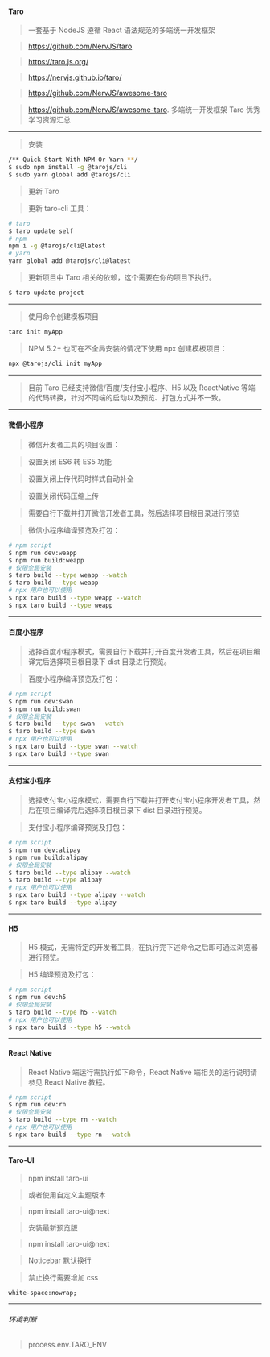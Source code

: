 #### Taro

>一套基于 NodeJS 遵循 React 语法规范的多端统一开发框架

>https://github.com/NervJS/taro

>https://taro.js.org/

>https://nervjs.github.io/taro/

>https://github.com/NervJS/awesome-taro

>https://github.com/NervJS/awesome-taro. 多端统一开发框架 Taro 优秀学习资源汇总

<hr/>

>安装

```bash
/** Quick Start With NPM Or Yarn **/
$ sudo npm install -g @tarojs/cli
$ sudo yarn global add @tarojs/cli
```

>更新 Taro

>更新 taro-cli 工具：

```bash
# taro
$ taro update self
# npm 
npm i -g @tarojs/cli@latest 
# yarn 
yarn global add @tarojs/cli@latest
```

>更新项目中 Taro 相关的依赖，这个需要在你的项目下执行。

```bash
$ taro update project
```
***

>使用命令创建模板项目

```bash
taro init myApp
```

>NPM 5.2+ 也可在不全局安装的情况下使用 npx 创建模板项目：

```bash
npx @tarojs/cli init myApp
```

***
>目前 Taro 已经支持微信/百度/支付宝小程序、H5 以及 ReactNative 等端的代码转换，针对不同端的启动以及预览、打包方式并不一致。

***
#### 微信小程序
>微信开发者工具的项目设置：

>设置关闭 ES6 转 ES5 功能

>设置关闭上传代码时样式自动补全

>设置关闭代码压缩上传

>需要自行下载并打开微信开发者工具，然后选择项目根目录进行预览

>微信小程序编译预览及打包：

```bash
# npm script
$ npm run dev:weapp
$ npm run build:weapp
# 仅限全局安装
$ taro build --type weapp --watch
$ taro build --type weapp
# npx 用户也可以使用
$ npx taro build --type weapp --watch
$ npx taro build --type weapp
```

***
#### 百度小程序
>选择百度小程序模式，需要自行下载并打开百度开发者工具，然后在项目编译完后选择项目根目录下 dist 目录进行预览。

>百度小程序编译预览及打包：

```bash
# npm script
$ npm run dev:swan
$ npm run build:swan
# 仅限全局安装
$ taro build --type swan --watch
$ taro build --type swan
# npx 用户也可以使用
$ npx taro build --type swan --watch
$ npx taro build --type swan
```

***
#### 支付宝小程序

>选择支付宝小程序模式，需要自行下载并打开支付宝小程序开发者工具，然后在项目编译完后选择项目根目录下 dist 目录进行预览。

>支付宝小程序编译预览及打包：

```bash
# npm script
$ npm run dev:alipay
$ npm run build:alipay
# 仅限全局安装
$ taro build --type alipay --watch
$ taro build --type alipay
# npx 用户也可以使用
$ npx taro build --type alipay --watch
$ npx taro build --type alipay
```
***
#### H5
>H5 模式，无需特定的开发者工具，在执行完下述命令之后即可通过浏览器进行预览。

>H5 编译预览及打包：

```bash
# npm script
$ npm run dev:h5
# 仅限全局安装
$ taro build --type h5 --watch
# npx 用户也可以使用
$ npx taro build --type h5 --watch
```
***
#### React Native
>React Native 端运行需执行如下命令，React Native 端相关的运行说明请参见 React Native 教程。

```bash
# npm script
$ npm run dev:rn
# 仅限全局安装
$ taro build --type rn --watch
# npx 用户也可以使用
$ npx taro build --type rn --watch
```

***
#### Taro-UI

>npm install taro-ui

>或者使用自定义主题版本

>npm install taro-ui@next

>安装最新预览版

>npm install taro-ui@next

>Noticebar 默认换行

>禁止换行需要增加 css

```less
white-space:nowrap;
```

***
###### 环境判断
>process.env.TARO_ENV